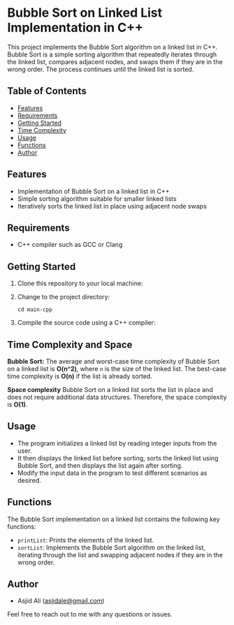 # Bubble Sort on Linked List Implementation in C++

This project implements the Bubble Sort algorithm on a linked list in C++. Bubble Sort is a simple sorting algorithm that repeatedly iterates through the linked list, compares adjacent nodes, and swaps them if they are in the wrong order. The process continues until the linked list is sorted.



## Table of Contents

- [Features](#features)
- [Requirements](#requirements)
- [Getting Started](#getting-started)
- [Time Complexity](#time-complexity)
- [Usage](#usage)
- [Functions](#functions)
- [Author](#author)

## Features


- Implementation of Bubble Sort on a linked list in C++
- Simple sorting algorithm suitable for smaller linked lists
- Iteratively sorts the linked list in place using adjacent node swaps


## Requirements

- C++ compiler such as GCC or Clang

## Getting Started

1. Clone this repository to your local machine:
    

2. Change to the project directory:
    ```shell
    cd main-cpp
    ```
3. Compile the source code using a C++ compiler:
  

## Time Complexity and Space

<b>Bubble Sort:</b>  The average and worst-case time complexity of Bubble Sort on a linked list is <b>O(n^2)</b>, where `n` is the size of the linked list. The best-case time complexity is <b>O(n)</b> if the list is already sorted.


<b>Space complexity</b> Bubble Sort on a linked list sorts the list in place and does not require additional data structures. Therefore, the space complexity is <b>O(1)</b>.

## Usage

- The program initializes a linked list by reading integer inputs from the user.
- It then displays the linked list before sorting, sorts the linked list using Bubble Sort, and then displays the list again after sorting.
- Modify the input data in the program to test different scenarios as desired.

## Functions

The Bubble Sort implementation on a linked list contains the following key functions:

- `printList`: Prints the elements of the linked list.
- `sortList`: Implements the Bubble Sort algorithm on the linked list, iterating through the list and swapping adjacent nodes if they are in the wrong order.


## Author

- Asjid Ali (asjidale@gmail.com)

Feel free to reach out to me with any questions or issues.
